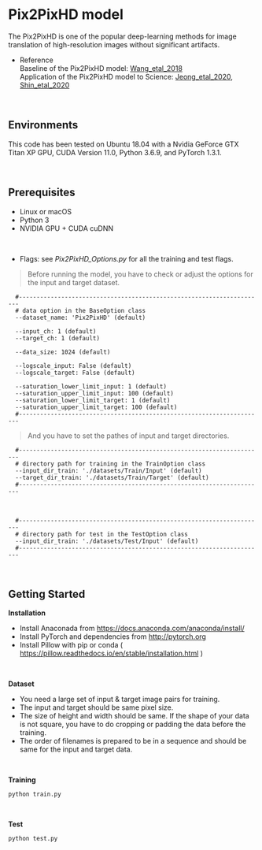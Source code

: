 Pix2PixHD model
===============
The Pix2PixHD is one of the popular deep-learning methods for image translation of high-resolution images without significant artifacts.

* Reference <br/>
    Baseline of the Pix2PixHD model: [Wang_etal_2018](https://arxiv.org/abs/1711.11585) <br/>
    Application of the Pix2PixHD model to Science: [Jeong_etal_2020](https://iopscience.iop.org/article/10.3847/2041-8213/abc255), [Shin_etal_2020](https://iopscience.iop.org/article/10.3847/2041-8213/ab9085)  <br/>

<br/>

Environments
------------
This code has been tested on Ubuntu 18.04 with a Nvidia GeForce GTX Titan XP GPU, CUDA Version 11.0, Python 3.6.9, and PyTorch 1.3.1.

<br/>

Prerequisites
------------
* Linux or macOS
* Python 3
* NVIDIA GPU + CUDA cuDNN

<br/>

* Flags: see *Pix2PixHD_Options.py* for all the training and test flags.     
>    Before running the model, you have to check or adjust the options for the input and target dataset.
     
      #----------------------------------------------------------------------
      # data option in the BaseOption class
      --dataset_name: 'Pix2PixHD' (default)
      
      --input_ch: 1 (default)
      --target_ch: 1 (default)
      
      --data_size: 1024 (default)
      
      --logscale_input: False (default)
      --logscale_target: False (default)
      
      --saturation_lower_limit_input: 1 (default)
      --saturation_upper_limit_input: 100 (default)
      --saturation_lower_limit_target: 1 (default)
      --saturation_upper_limit_target: 100 (default)
      #----------------------------------------------------------------------

>    And you have to set the pathes of input and target directories.

      #----------------------------------------------------------------------
      # directory path for training in the TrainOption class
      --input_dir_train: './datasets/Train/Input' (default)
      --target_dir_train: './datasets/Train/Target' (default)
      #----------------------------------------------------------------------
      
<br/>

      #----------------------------------------------------------------------
      # directory path for test in the TestOption class
      --input_dir_train: './datasets/Test/Input' (default)
      #----------------------------------------------------------------------



<br/>

Getting Started
------------

**Installation**    
* Install Anaconada from https://docs.anaconda.com/anaconda/install/
* Install PyTorch and dependencies from http://pytorch.org
* Install Pillow with pip or conda ( https://pillow.readthedocs.io/en/stable/installation.html )

<br/>

**Dataset**       
* You need a large set of input & target image pairs for training.
* The input and target should be same pixel size.
* The size of height and width should be same. If the shape of your data is not square, you have to do cropping or padding the data before the training.
* The order of filenames is prepared to be in a sequence and should be same for the input and target data.

<br/>

**Training**    

    python train.py


<br/>

**Test**     
    
    python test.py
